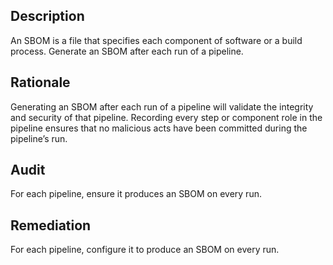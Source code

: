 ## Description

An SBOM is a file that specifies each component of software or a build process. Generate an SBOM after each run of a pipeline.

## Rationale

Generating an SBOM after each run of a pipeline will validate the integrity and security of that pipeline. Recording every step or component role in the pipeline ensures that no malicious acts have been committed during the pipeline’s run.

## Audit

For each pipeline, ensure it produces an SBOM on every run.

## Remediation

For each pipeline, configure it to produce an SBOM on every run.

